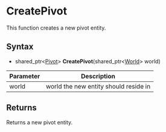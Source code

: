 # CreatePivot

This function creates a new pivot entity.

## Syntax

- shared_ptr<[Pivot](Pivot.md)> **CreatePivot**(shared_ptr<[World](World.md)> world)

| Parameter | Description |
|---|---|
| world | world the new entity should reside in |

## Returns

Returns a new pivot entity.
